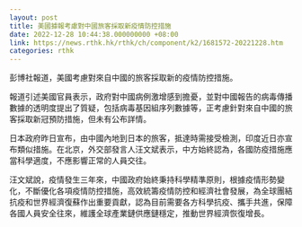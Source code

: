 ```yaml
---
layout: post
title: 美國據報考慮對中國旅客採取新疫情防控措施
date: 2022-12-28 10:44:38.000000000 +08:00
link: https://news.rthk.hk/rthk/ch/component/k2/1681572-20221228.htm
categories: rthk
---
```


彭博社報道，美國考慮對來自中國的旅客採取新的疫情防控措施。

報道引述美國官員表示，政府對中國病例激增感到擔憂，並對中國報告的病毒傳播數據的透明度提出了質疑，包括病毒基因組序列數據等，正考慮針對來自中國的旅客採取新冠預防措施，但未有公布詳情。

日本政府昨日宣布，由中國內地到日本的旅客，抵達時需接受檢測，印度近日亦宣布類似措施。在北京，外交部發言人汪文斌表示，中方始終認為，各國防疫措施應當科學適度，不應影響正常的人員交往。

汪文斌說，疫情發生三年來，中國政府始終秉持科學精準原則，根據疫情形勢變化，不斷優化各項疫情防控措施，高效統籌疫情防控和經濟社會發展，為全球團結抗疫和世界經濟復蘇作出重要貢獻，認為目前需要各方科學抗疫、攜手共進，保障各國人員安全往來，維護全球產業鏈供應鏈穩定，推動世界經濟恢復增長。
